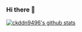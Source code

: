 ### Hi there 👋
[![ckddn9496's github stats](https://github-readme-stats.vercel.app/api?username=ckddn9496&show_icons=true&theme=dark)](https://github.com/anuraghazra/github-readme-stats)
<!--
**ckddn9496/ckddn9496** is a ✨ _special_ ✨ repository because its `README.md` (this file) appears on your GitHub profile.

Here are some ideas to get you started:

- 🔭 I’m currently working on ...
- 🌱 I’m currently learning ...
- 👯 I’m looking to collaborate on ...
- 🤔 I’m looking for help with ...
- 💬 Ask me about ...
- 📫 How to reach me: ...
- 😄 Pronouns: ...
- ⚡ Fun fact: ...
-->
